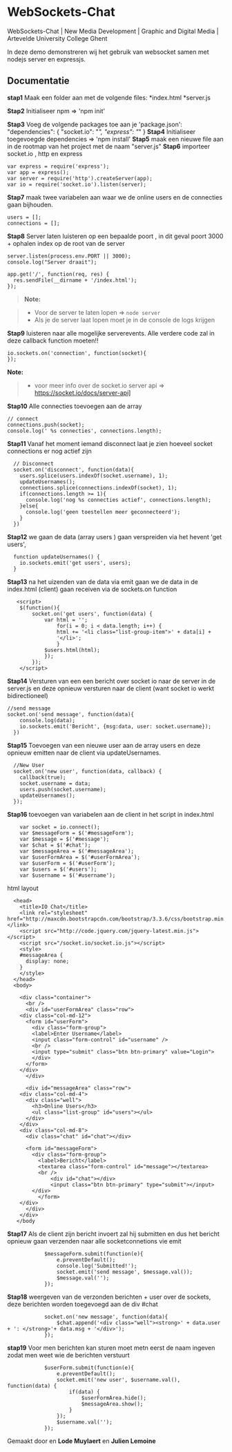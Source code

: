 # WebSockets-Chat
WebSockets-Chat | New Media Development | Graphic and Digital Media | Artevelde University College Ghent


In deze demo demonstreren wij het gebruik van websocket samen met nodejs server en expressjs. 




Documentatie
-------------
**stap1**
Maak een folder aan met de volgende files:
	*index.html
	*server.js
	
**Stap2**
Initialiseer npm => 'npm init'

**Stap3**
Voeg de volgende packages toe aan je 'package.json':
		"dependencies": {
			"socket.io": "*",
			"express": "*"
		}
**Stap4**
Initialiseer toegevoegde dependencies => 'npm install'
**Stap5**
maak een nieuwe file aan in de rootmap van het project met de naam "server.js"
**Stap6**
importeer socket.io , http en express 
```
var express = require('express');
var app = express();
var server = require('http').createServer(app);
var io = require('socket.io').listen(server);
```
**Stap7**
maak twee variabelen aan waar we de online users en de connecties gaan bijhouden.
```
users = [];
connections = [];
```
**Stap8**
Server laten luisteren op een bepaalde poort , in dit geval poort 3000 + ophalen index op de root van de server
```
server.listen(process.env.PORT || 3000);
console.log("Server draait");

app.get('/', function(req, res) {
  res.sendFile(__dirname + '/index.html');
});

```
> **Note:**

>- Voor de server te laten lopen =>  ``` node server ```
>- Als je de server laat lopen moet je in de console de logs krijgen

**Stap9**
luisteren naar alle mogelijke serverevents. Alle verdere code zal in deze callback function moeten!!
```
io.sockets.on('connection', function(socket){
});

```
**Note:**

>- voor meer info over de socket.io server api  => https://socket.io/docs/server-api]

**Stap10**
Alle connecties toevoegen aan de array
```
// connect
connections.push(socket);
console.log(' %s connecties', connections.length);
```
**Stap11**
Vanaf het moment iemand disconnect laat je zien hoeveel socket connections er nog actief zijn
```
  // Disconnect
  socket.on('disconnect', function(data){
    users.splice(users.indexOf(socket.username), 1);
    updateUsernames();
    connections.splice(connections.indexOf(socket), 1);
    if(connections.length >= 1){
      console.log('nog %s connecties actief', connections.length);
    }else{
      console.log('geen toestellen meer geconnecteerd');
    }   
  })

```
**Stap12**
 we gaan de data (array users ) gaan verspreiden via het hevent 'get users', 
```
  function updateUsernames() {
    io.sockets.emit('get users', users);
  }  
```
**Stap13**
na het uizenden van de data via emit gaan we de data in de index.html (client) gaan receiven via de sockets.on function
```
   <script>
	$(function(){
		socket.on('get users', function(data) {
			var html = '';
				for(i = 0; i < data.length; i++) {
				html += '<li class="list-group-item">' + data[i] + 
				'</li>';
				}
			$users.html(html);
			});
		});
    </script>
```

**Stap14**
Versturen van een een bericht over socket io naar de server in de server.js
en deze opnieuw  versturen naar de client (want socket io werkt bidirectioneel)
```
//send message
socket.on('send message', function(data){
    console.log(data);
    io.sockets.emit('Bericht', {msg:data, user: socket.username});
  }) 
```
**Stap15**
Toevoegen van een nieuwe user  aan de array users en deze opnieuw emitten naar de client via updateUsernames.
```
  //New User
  socket.on('new user', function(data, callback) {
    callback(true);
    socket.username = data;
    users.push(socket.username);
    updateUsernames();
  });
```
**Stap16**
toevoegen van variabelen aan de client in het script in index.html 
```
 	var socket = io.connect();
	var $messageForm = $('#messageForm');
	var $message = $('#message');
	var $chat = $('#chat');
	var $messageArea = $('#messageArea');
	var $userFormArea = $('#userFormArea');
	var $userForm = $('#userForm');
	var $users = $('#users');
	var $username = $('#username');
```
html layout
```
  <head>
    <title>IO Chat</title>
    <link rel="stylesheet" href="http://maxcdn.bootstrapcdn.com/bootstrap/3.3.6/css/bootstrap.min.css"></link>
    <script src="http://code.jquery.com/jquery-latest.min.js"></script>
    <script src="/socket.io/socket.io.js"></script>
    <style>
	#messageArea {
	  display: none;
	}
    </style>
  </head>
  <body>

    <div class="container">
      <br />
      <div id="userFormArea" class="row">
	<div class="col-md-12">
	  <form id="userForm">
	    <div class="form-group">
		<label>Enter Username</label>
		<input class="form-control" id="username" />
		<br />
		<input type="submit" class="btn btn-primary" value="Login">
	    </div>
	  </form>
	</div>
      </div>

      <div id="messageArea" class="row">
	<div class="col-md-4">
	  <div class="well">
	    <h3>Online Users</h3>
	    <ul class="list-group" id="users"></ul>
	  </div>
	</div>
	<div class="col-md-8">
	  <div class="chat" id="chat"></div>

	  <form id="messageForm">
	    <div class="form-group">
	      <label>Bericht</label>
	      <textarea class="form-control" id="message"></textarea>
	      <br />
      	      <div id="chat"></div>
      	      <input class="btn btn-primary" type="submit"></input>
	    </div>
    	  </form>
	</div>
      </div>
    </div>
   </body
```
**Stap17**
Als de client zijn bericht invoert zal hij submitten en dus het bericht opnieuw gaan verzenden naar alle socketconnetions vie emit
```
			$messageForm.submit(function(e){
				e.preventDefault();
				console.log('Submitted!');
				socket.emit('send message', $message.val());
				$message.val('');
			});
```
**Stap18**
weergeven van de verzonden berichten + user over de sockets, deze berichten worden toegevoegd aan de div #chat
```
			socket.on('new message', function(data){
				$chat.append('<div class="well"><strong>' + data.user + ': </strong>'+ data.msg + '</div>');
			});
```

**stap19**
Voor men berichten kan sturen moet metn eerst de naam ingeven zodat men weet wie de berichten verstuurt
```
			$userForm.submit(function(e){
				e.preventDefault();
				socket.emit('new user', $username.val(), function(data) {
					if(data) {
						$userFormArea.hide();
						$messageArea.show();
					}
				});
				$username.val('');
			});
```



 Gemaakt door   en **Lode Muylaert** en **Julien Lemoine**
